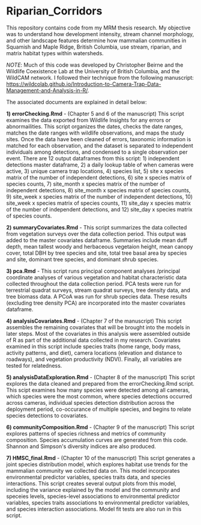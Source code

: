 # Riparian_Corridors
This repository contains code from my MRM thesis research. My objective was to understand how development intensity, stream channel morphology, and other landscape features determine how mammalian communities in Squamish and Maple Ridge, British Columbia, use stream, riparian, and matrix habitat types within watersheds.


*NOTE*: Much of this code was developed by Christopher Beirne and the Wildlife Coexistence Lab at the University of British Columbia, and the WildCAM network. I followed their technique from the following manuscript: https://wildcolab.github.io/Introduction-to-Camera-Trap-Data-Management-and-Analysis-in-R/.

The associated documents are explained in detail below:
    
**1) errorChecking.Rmd** - (Chapter 5 and 6 of the manuscript) This script examines the data exported from Wildlife Insights for any errors or abnormailities. This script organizes the dates, checks the date ranges, matches the date ranges with wildlife observations, and maps the study sites. Once the data have been cleaned of errors, taxonomic information is matched for each observation, and the dataset is separated to independent individuals among detections, and condensed to a single observation per event. There are 12 output dataframes from this script: 1) independent detections master dataframe, 2) a daily lookup table of when cameras were active, 3) unique camera trap locations, 4) species list, 5) site x species matrix of the number of independent detections, 6) site x species matrix of species counts, 7) site_month x species matrix of the number of independent detections, 8) site_month x species matrix of species counts, 9) site_week x species matrix of the number of independent detections, 10) site_week x species matrix of species counts, 11) site_day x species matrix of the number of independent detections, and 12) site_day x species matrix of species counts. 

**2) summaryCovariates.Rmd** - This script summarizes the data collected from vegetation surveys over the data collection period. This output was added to the master covariates dataframe. Summaries include mean duff depth, mean tallest woody and herbaceous vegetaion height, mean canopy cover, total DBH by tree species and site, total tree basal area by species and site, dominant tree species, and dominant shrub species. 

**3) pca.Rmd** - This script runs principal component analyses /principal coordinate analyses of various vegetation and habitat characteristic data collected throughout the data collection period. PCA tests were run for terrestrial quadrat surveys, stream quadrat surveys, tree density data, and tree biomass data. A PCoA was run for shrub species data. These results (excluding tree density PCA) are incorporated into the master covariates dataframe.
   
**4) analysisCovariates.Rmd** - (Chapter 7 of the manuscript) This script assembles the remaining covariates that will be brought into the models in later steps. Most of the covariates in this analysis were assembled outside of R as part of the additional data collected in my research. Covariates examined in this script include species traits (home range, body mass, activity patterns, and diet), camera locations (elevation and distance to roadways), and vegetation productivity (NDVI). Finally, all variables are tested for relatedness. 

**5) analysisDataExploration.Rmd** - (Chapter 8 of the manuscript) This script explores the data cleaned and prepared from the errorChecking.Rmd script. This scipt examines how many species were detected among all cameras, which species were the most common, where species detections occurred across cameras, individual species detection distribution across the deployment period, co-occurance of multiple species, and begins to relate species detections to covariates. 
    
**6) communityComposition.Rmd** - (Chapter 9 of the manuscript) This script explores patterns of species richness and metrics of community composition. Species accumulation curves are generated from this code. Shannon and Simpson's diversity indices are also produced. 

**7) HMSC_final.Rmd** - (Chapter 10 of the manuscript) This script generates a joint species distribution model, which explores habitat use trends for the mammalian community we collected data on. This model incorporates environmental predictor variables, species traits data, and species  interactions. This script creates several output plots from this model, including the variance explained by the model and the community and speceies levels, species-level associations to environmental predictor variables, species traits associations to environmental predictor variables, and species interaction associations. Model fit tests are also run in this script. 


    
